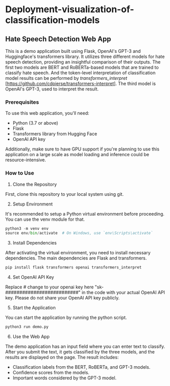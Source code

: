 # Deployment-visualization-of-classification-models

## Hate Speech Detection Web App
This is a demo application built using Flask, OpenAI's GPT-3 and Huggingface's transformers library. It utilizes three different models for hate speech detection, providing an insightful comparison of their outputs. The first two models are BERT and RoBERTa-based models that are trained to classify hate speech. And the token-level interpretation of classification model results can be performed by _transformers_interpret_ [https://github.com/cdpierse/transformers-interpret]. The third model is OpenAI's GPT-3, used to interpret the result.

### Prerequisites
To use this web application, you'll need:

- Python (3.7 or above)
- Flask
- Transformers library from Hugging Face
- OpenAI API key
  
Additionally, make sure to have GPU support if you're planning to use this application on a large scale as model loading and inference could be resource-intensive.

### How to Use
1. Clone the Repository

First, clone this repository to your local system using git.

2. Setup Environment

It's recommended to setup a Python virtual environment before proceeding. You can use the venv module for that.

```python
python3 -m venv env
source env/bin/activate  # On Windows, use `env\Scripts\activate`
```

3. Install Dependencies

After activating the virtual environment, you need to install necessary dependencies. The main dependencies are Flask and transformers.

```python
pip install flask transformers openai transformers_interpret
```

4. Set OpenAI API Key

Replace # change to your openai key here "sk-##########################" in the code with your actual OpenAI API key. Please do not share your OpenAI API key publicly.

5. Start the Application

You can start the application by running the python script.

```python
python3 run demo.py
```

6. Use the Web App

The demo application has an input field where you can enter text to classify. After you submit the text, it gets classified by the three models, and the results are displayed on the page. The result includes:

- Classification labels from the BERT, RoBERTa, and GPT-3 models.
- Confidence scores from the models.
- Important words considered by the GPT-3 model.

